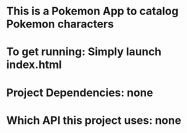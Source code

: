 # This is a Pokemon App to catalog Pokemon characters
# To get running: Simply launch index.html
# Project Dependencies:  none
# Which API this project uses: none
